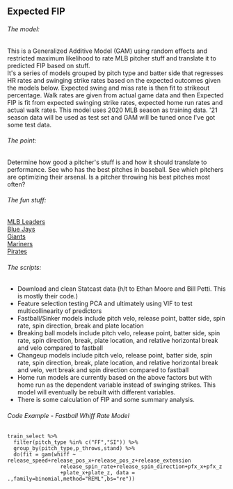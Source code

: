 ## Expected FIP <br/>

###### The model: <br/>
This is a Generalized Additive Model (GAM) using random effects and restricted maximum likelihood to rate MLB pitcher stuff and translate it to predicted FIP based on stuff. <br/>
It's a series of models grouped by pitch type and batter side that regresses HR rates and swinging strike rates based on the expected outcomes given the models below. Expected swing and miss rate is then fit to strikeout percentage. Walk rates are given from actual game data and then Expected FIP is fit from expected swinging strike rates, expected home run rates and actual walk rates. This model uses 2020 MLB season as training data. '21 season data will be used as test set and GAM will be tuned once I've got some test data.

###### The point: <br/>
Determine how good a pitcher's stuff is and how it should translate to performance. See who has the best pitches in baseball. See which pitchers are optimizing their arsenal. Is a pitcher throwing his best pitches most often?

###### The fun stuff: <br/>
[MLB Leaders](https://github.com/joshorenstein/pitching-analysis/blob/main/results/leaderboard.pdf) <br/>
[Blue Jays](http://github.com/joshorenstein/pitching-analysis/blob/main/results/blue-jays.pdf) <br/>
[Giants](http://github.com/joshorenstein/pitching-analysis/blob/main/results/giants.pdf) <br/>
[Mariners](http://github.com/joshorenstein/pitching-analysis/blob/main/results/mariners.pdf) <br/>
[Pirates](http://github.com/joshorenstein/pitching-analysis/blob/main/results/pirates.pdf) <br/>

###### The scripts: <br/>
* Download and clean Statcast data (h/t to Ethan Moore and Bill Petti. This is mostly their code.) <br/>
* Feature selection testing PCA and ultimately using VIF to test multicollinearity of predictors <br/>
* Fastball/Sinker models include pitch velo, release point, batter side, spin rate, spin direction, break and plate location  <br/>
* Breaking ball models include pitch velo, release point, batter side, spin rate, spin direction, break, plate location, and relative horizontal break and velo compared to fastball <br/>
* Changeup models include pitch velo, release point, batter side, spin rate, spin direction, break, plate location, and relative horizontal break and velo, vert break and spin direction compared to fastball <br/>
*  Home run models are currently based on the above factors but with home run as the dependent variable instead of swinging strikes. This model will eventually be rebuilt with different variables.
* There is some calculation of FIP and some summary analysis.

###### Code Example - Fastball Whiff Rate Model <br/>
```
train_select %>%
  filter(pitch_type %in% c("FF","SI")) %>% 
  group_by(pitch_type,p_throws,stand) %>%
  do(fit = gam(whiff ~ release_speed+release_pos_x+release_pos_z+release_extension
                 release_spin_rate+release_spin_direction+pfx_x+pfx_z
                 +plate_x+plate_z, data = .,family=binomial,method="REML",bs="re"))
```
